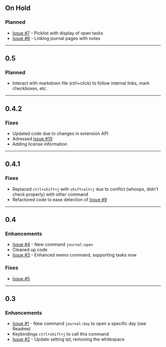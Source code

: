 ## On Hold
### Planned
* [Issue #7](https://github.com/pajoma/vscode-journal/issues/7) - Picklist with display of open tasks
* [Issue #6](https://github.com/pajoma/vscode-journal/issues/6) - Linking journal pages with notes

----

## 0.5 
### Planned
* Interact with markdown file (ctrl+click) to follow internal links, mark checkboxes, etc. 

----

## 0.4.2

### Fixes
* Updated code due to changes in extension API
* Adressed [Issue #10](https://github.com/pajoma/vscode-journal/issues/10) 
* Adding license information  

----

## 0.4.1

### Fixes
* Replaced `ctrl+shift+j` with `shift+alt+j` due to conflict (whoops, didn't check properly) with other command
* Refactored code to ease detection of [Issue #9](https://github.com/pajoma/vscode-journal/issues/9) 

----

## 0.4
### Enhancements  
* [Issue #4](https://github.com/pajoma/vscode-journal/issues/4) - New command `journal:open`
* Cleaned up code
* [Issue #3](https://github.com/pajoma/vscode-journal/issues/3) - Enhanced memo command, supporting tasks now

### Fixes
* [Issue #5](https://github.com/pajoma/vscode-journal/issues/5)


----

## 0.3

### Enhancements
- [Issue #1](https://github.com/pajoma/vscode-journal/issues/1) - New command `journal:day` to open a specific day (see Readme)
- Keybindings `ctrl+shift+j` to call this command
- [Issue #2](https://github.com/pajoma/vscode-journal/issues/2) - Update setting tpl, removing the whitespace 